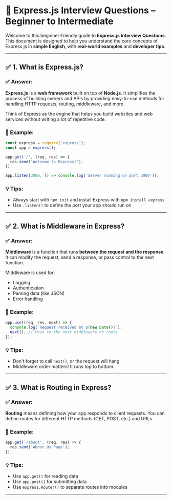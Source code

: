 # 📘 Express.js Interview Questions – Beginner to Intermediate

Welcome to this beginner-friendly guide to **Express.js Interview Questions**. This document is designed to help you understand the core concepts of Express.js in **simple English**, with **real-world examples** and **developer tips**.

---

## ✅ 1. What is Express.js?

### ✅ Answer:
**Express.js** is a **web framework** built on top of **Node.js**. It simplifies the process of building servers and APIs by providing easy-to-use methods for handling HTTP requests, routing, middleware, and more.

Think of Express as the engine that helps you build websites and web services without writing a lot of repetitive code.

### 🧠 Example:
```js
const express = require('express');
const app = express();

app.get('/', (req, res) => {
  res.send('Welcome to Express!');
});

app.listen(3000, () => console.log('Server running on port 3000'));
````

### 💡 Tips:

* Always start with `npm init` and install Express with `npm install express`
* Use `.listen()` to define the port your app should run on

---

## ✅ 2. What is Middleware in Express?

### ✅ Answer:

**Middleware** is a function that runs **between the request and the response**. It can modify the request, send a response, or pass control to the next function.

Middleware is used for:

* Logging
* Authentication
* Parsing data (like JSON)
* Error handling

### 🧠 Example:

```js
app.use((req, res, next) => {
  console.log(`Request received at ${new Date()}`);
  next(); // Move to the next middleware or route
});
```

### 💡 Tips:

* Don't forget to call `next()`, or the request will hang.
* Middleware order matters! It runs top to bottom.

---

## ✅ 3. What is Routing in Express?

### ✅ Answer:

**Routing** means defining how your app responds to client requests. You can define routes for different HTTP methods (GET, POST, etc.) and URLs.

### 🧠 Example:

```js
app.get('/about', (req, res) => {
  res.send('About Us Page');
});
```

### 💡 Tips:

* Use `app.get()` for reading data
* Use `app.post()` for submitting data
* Use `express.Router()` to separate routes into modules

---
